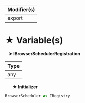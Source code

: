 | Modifier(s)                            |
|----------------------------------------|
| export |

# &#9733; Variable(s)

&nbsp;&nbsp; **&#10148; IBrowserSchedulerRegistration**

| Type                        |
|-----------------------------|
| any |

&nbsp;&nbsp;&nbsp;&nbsp;&nbsp; **&#9733; Initializer**

```ts
BrowserScheduler as IRegistry
```